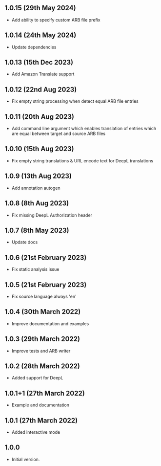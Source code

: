 ## 1.0.15 (29th May 2024)

- Add ability to specify custom ARB file prefix

## 1.0.14 (24th May 2024)

- Update dependencies

## 1.0.13 (15th Dec 2023)

- Add Amazon Translate support

## 1.0.12 (22nd Aug 2023)

- Fix empty string processing when detect equal ARB file entries

## 1.0.11 (20th Aug 2023)

- Add command line argument which enables translation of entries which are equal between target and source ARB files

## 1.0.10 (15th Aug 2023)

- Fix empty string translations & URL encode text for DeepL translations

## 1.0.9 (13th Aug 2023)

- Add annotation autogen

## 1.0.8 (8th Aug 2023)

- Fix missing DeepL Authorization header

## 1.0.7 (8th May 2023)

- Update docs

## 1.0.6 (21st February 2023)

- Fix static analysis issue

## 1.0.5 (21st February 2023)

- Fix source language always 'en'

## 1.0.4 (30th March 2022)

- Improve documentation and examples

## 1.0.3 (29th March 2022)

- Improve tests and ARB writer

## 1.0.2 (28th March 2022)

- Added support for DeepL

## 1.0.1+1 (27th March 2022)

- Example and documentation

## 1.0.1 (27th March 2022)

- Added interactive mode

## 1.0.0

- Initial version.
